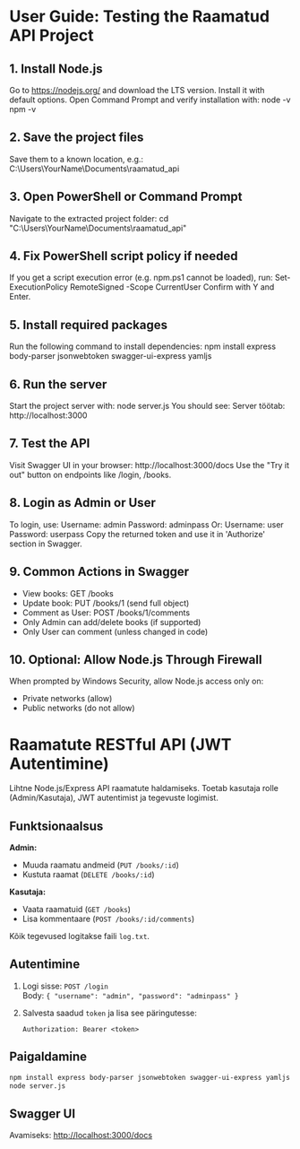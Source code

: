 # User Guide: Testing the Raamatud API Project

## 1. Install Node.js

Go to https://nodejs.org/ and download the LTS version.
Install it with default options.
Open Command Prompt and verify installation with:
 node -v
 npm -v
 
## 2. Save the project files

Save them to a known location, e.g.:
 C:\Users\YourName\Documents\raamatud_api
 
## 3. Open PowerShell or Command Prompt

Navigate to the extracted project folder:
 cd "C:\Users\YourName\Documents\raamatud_api"
 
## 4. Fix PowerShell script policy if needed

If you get a script execution error (e.g. npm.ps1 cannot be loaded), run:
 Set-ExecutionPolicy RemoteSigned -Scope CurrentUser
Confirm with Y and Enter.

## 5. Install required packages

Run the following command to install dependencies:
 npm install express body-parser jsonwebtoken swagger-ui-express yamljs
 
## 6. Run the server

Start the project server with:
 node server.js
You should see: Server töötab: http://localhost:3000

## 7. Test the API

Visit Swagger UI in your browser:
 http://localhost:3000/docs
Use the "Try it out" button on endpoints like /login, /books.

## 8. Login as Admin or User

To login, use:
 Username: admin
 Password: adminpass
Or:
 Username: user
 Password: userpass
Copy the returned token and use it in 'Authorize' section in Swagger.

## 9. Common Actions in Swagger

- View books: GET /books
- Update book: PUT /books/1 (send full object)
- Comment as User: POST /books/1/comments
- Only Admin can add/delete books (if supported)
- Only User can comment (unless changed in code)


## 10. Optional: Allow Node.js Through Firewall

When prompted by Windows Security, allow Node.js access only on:
 - Private networks (allow)
 - Public networks (do not allow)


# Raamatute RESTful API (JWT Autentimine)

Lihtne Node.js/Express API raamatute haldamiseks. Toetab kasutaja rolle (Admin/Kasutaja), JWT autentimist ja tegevuste logimist.

## Funktsionaalsus

**Admin:**
- Muuda raamatu andmeid (`PUT /books/:id`)
- Kustuta raamat (`DELETE /books/:id`)

**Kasutaja:**
- Vaata raamatuid (`GET /books`)
- Lisa kommentaare (`POST /books/:id/comments`)

Kõik tegevused logitakse faili `log.txt`.

## Autentimine

1. Logi sisse: `POST /login`  
   Body: `{ "username": "admin", "password": "adminpass" }`

2. Salvesta saadud `token` ja lisa see päringutesse:
   ```
   Authorization: Bearer <token>
   ```

## Paigaldamine

```bash
npm install express body-parser jsonwebtoken swagger-ui-express yamljs
node server.js
```

## Swagger UI

Avamiseks: [http://localhost:3000/docs](http://localhost:3000/docs)
